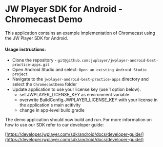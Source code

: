 # JW Player SDK for Android - Chromecast Demo

This application contains an example implementation of Chromecast using the JW Player SDK for Android.

#### Usage instructions:

- Clone the repository - `git@github.com:jwplayer/jwplayer-android-best-practice-apps.git`
- Open Android Studio and select: `Open an existing Android Studio project`
- Navigate to the `jwplayer-android-best-practice-apps` directory and select the `ChromecastDemo` folder
- Update application to use your license key (use 1 option below).
  - set JWPLAYER_LICENSE_KEY as environment variable  
  - overwrite BuildConfig.JWPLAYER_LICENSE_KEY with your license in the application's main acitivity
  - change in app-level build.gradle

The demo application should now build and run. For more information on how to use our SDK refer to our developer guide:

[https://developer.jwplayer.com/sdk/android/docs/developer-guide/](https://developer.jwplayer.com/sdk/android/docs/developer-guide/)
